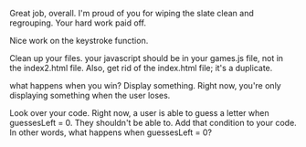 Great job, overall. I'm proud of you for wiping the slate clean and regrouping. Your hard work paid off. 

Nice work on the keystroke function. 

Clean up your files. your javascript should be in your games.js file, not in the index2.html file. Also, get rid of the index.html file; it's a duplicate.

what happens when you win? Display something. Right now, you're only displaying something when the user loses. 

Look over your code. Right now, a user is able to guess a letter when guessesLeft = 0. They shouldn't be able to. Add that condition to your code. In other words, what happens when guessesLeft = 0?
